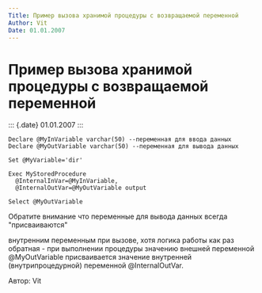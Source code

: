 ```yaml
---
Title: Пример вызова хранимой процедуры с возвращаемой переменной
Author: Vit
Date: 01.01.2007
---
```



Пример вызова хранимой процедуры с возвращаемой переменной
==========================================================

::: {.date}
01.01.2007
:::

    Declare @MyInVariable varchar(50) --переменная для ввода данных 
    Declare @MyOutVariable varchar(50) --переменная для вывода данных 
     
    Set @MyVariable='dir'
     
    Exec MyStoredProcedure 
      @InternalInVar=@MyInVariable, 
      @InternalOutVar=@MyOutVariable output
     
    Select @MyOutVariable

Обратите внимание что переменные для вывода данных всегда
"присваиваются"

внутренним переменным при вызове, хотя логика работы как раз обратная -
при выполнении процедуры значению внешней переменной @MyOutVariable
присваивается значение внутренней (внутрипроцедурной) переменной
@InternalOutVar.

Автор: Vit
